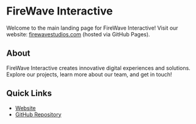 # FireWave Interactive

Welcome to the main landing page for FireWave Interactive!
Visit our website: [firewavestudios.com](https://firewavestudios.com/) (hosted via GitHub Pages).

## About

FireWave Interactive creates innovative digital experiences and solutions.
Explore our projects, learn more about our team, and get in touch!

## Quick Links

-   [Website](https://firewavestudios.com/)
-   [GitHub Repository](https://github.com/firewave-interactive/firewave-interactive.github.io)
